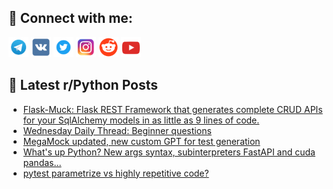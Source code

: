## 🔎 Connect with me:
[<img src="https://github.com/bullbesh/bullbesh/blob/main/images/Telegram.png" width="32" height="32" />](https://t.me/bullbesh)
[<img src="https://github.com/bullbesh/bullbesh/blob/main/images/VK.png" width="32" height="32" />](https://vk.com/bullbesh)
[<img src="https://github.com/bullbesh/bullbesh/blob/main/images/Twitter.png" width="32" height="32" />](https://twitter.com/bullbesh1)
[<img src="https://github.com/bullbesh/bullbesh/blob/main/images/Instagram.png" width="32" height="32" />](https://www.instagram.com/bullbesh)
[<img src="https://github.com/bullbesh/bullbesh/blob/main/images/Reddit.png" width="32" height="32" />](https://www.reddit.com/user/bullbesh)
[<img src="https://github.com/bullbesh/bullbesh/blob/main/images/YouTube.png" width="32" height="32" />](https://www.youtube.com/channel/UCtfjRs6uzgq5mfm8S06WTcg)

## 📕 Latest r/Python Posts
<!-- BLOG-POST-LIST:START -->
- [Flask-Muck: Flask REST Framework that generates complete CRUD APIs for your SqlAlchemy models in as little as 9 lines of code.](https://www.reddit.com/r/Python/comments/186k0td/flaskmuck_flask_rest_framework_that_generates/)
- [Wednesday Daily Thread: Beginner questions](https://www.reddit.com/r/Python/comments/186b1u1/wednesday_daily_thread_beginner_questions/)
- [MegaMock updated, new custom GPT for test generation](https://www.reddit.com/r/Python/comments/1869ope/megamock_updated_new_custom_gpt_for_test/)
- [What&#39;s up Python? New args syntax, subinterpreters FastAPI and cuda pandas…](https://www.reddit.com/r/Python/comments/18676xd/whats_up_python_new_args_syntax_subinterpreters/)
- [pytest parametrize vs highly repetitive code?](https://www.reddit.com/r/Python/comments/1866gj0/pytest_parametrize_vs_highly_repetitive_code/)
<!-- BLOG-POST-LIST:END -->
